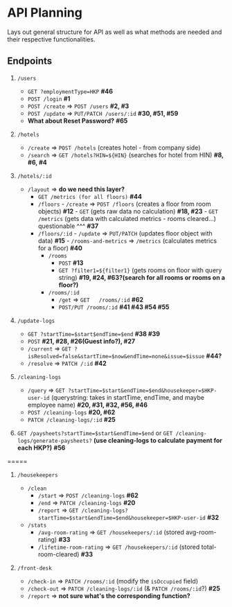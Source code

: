 # API Planning

Lays out general structure for API as well as what methods are needed and their respective functionalities.

## Endpoints

1. `/users`
   - `GET ?employmentType=HKP` **#46**
   - `POST /login` **#1**
   - `POST /create`	=> `POST /users` **#2, #3**
   - `POST /update`	=> `PUT/PATCH /users/:id` **#30, #51, #59**
   - **What about Reset Password?** **#65**

2. `/hotels`
   - `/create` => `POST /hotels` (creates hotel - from company side) 
   - `/search` => `GET /hotels?HIN=${HIN}` (searches for hotel from HIN) **#8, #6, #4**

3. `/hotels/:id`
   - `/layout` => **do we need this layer?**
     - `GET /metrics (for all floors)` **#44**
     - `/floors`
         	- `/create` => `POST /floors`  (creates a floor from room objects) **#12**
         	- `GET`  (gets raw data no calculation)	 **#18, #23**
         	- `GET /metrics` (gets data with calculated metrics - rooms cleared...) questionable ^^^ **#37**
     - `/floors/:id`
           	- `/update` => `PUT/PATCH` (updates floor object with data) **#15**
           	- `/rooms-and-metrics` => `/metrics` (calculates metrics for a floor) **#40**
       - `/rooms`
           	- `POST` **#13**
           	- `GET ?filter1=${filter1}` (gets rooms on floor with query string) **#19, #24, #63?(search for all rooms or rooms on a floor?)**
       - `/rooms/:id`
         - `/get` => `GET	/rooms/:id` **#62**
         - `POST/PUT /rooms/:id` **#41 #43 #54 #55**

7. `/update-logs`
	- `GET ?startTime=$start$endTime=$end` **#38 #39**
	- `POST` **#21, #28, #26(Guest info?), #27**
	- `/current` => `GET ?isResolved=false&startTime=$now&endTime=none&issue=$issue` **#44?**
	- `/resolve` => `PATCH /:id` **#42**

6. `/cleaning-logs`
   - `/query` => `GET ?startTime=$start&endTime=$end&housekeeper=$HKP-user-id` 
   		(querystring: takes in startTime, endTime, and maybe employee name)
   		**#20, #31, #32, #56, #46**
   - `POST /cleaning-logs` **#20, #62**
   - `PATCH /cleaning-logs/:id` **#25**

8. `GET /paysheets?startTime=$start&endTime=$end` or `GET /cleaning-logs/generate-paysheets?` **(use cleaning-logs to calculate payment for each HKP?)** **#56**

=====
1. `/housekeepers`
   - `/clean`
       - `/start` => `POST /cleaning-logs`	**#62**
       - `/end`   => `PATCH /cleaning-logs`	**#20**
       - `/report` => `GET /cleaning-logs?startTime=$start&endTime=$end&housekeeper=$HKP-user-id` **#32**
   - `/stats`
       - `/avg-room-rating` => `GET /housekeepers/:id` (stored avg-room-rating) **#33**
       - `/lifetime-room-rating` => `GET /housekeepers/:id` (stored total-room-cleared) **#33**

2. `/front-desk`
   - `/check-in` => `PATCH /rooms/:id` (modify the `isOccupied` field)
   - `/check-out` => `PATCH /cleaning-logs/:id` (& `PATCH /rooms/:id`?) **#25**
   - `/report` => **not sure what's the corresponding function?**
